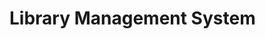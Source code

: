 # Library Management System

<!-- <ol> 
    <li> Don't forget to change the name of the Database both on the `create_Database.sql` and `.env`</li>
    <li> Tell them to not tell my name even if the teacher want to do a project for him</li>
    <li> Don't forget to add All Idgiving route controller and modle inodrer for providing and optino of Selection in the view  </li>
    <li>Don't havelly rely on the the The data that came from the view, Just have a check mechanism on the side of the controller and modle<li>
    <li> delete some files, like README, .env, and other uncessery files</li>

</ol> -->